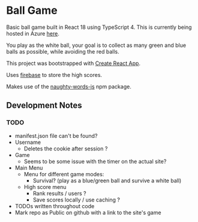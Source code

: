 # Ball Game

Basic ball game built in React 18 using TypeScript 4. This is currently being hosted in Azure [here](https://ball-game.azurewebsites.net/).

You play as the white ball, your goal is to collect as many green and blue balls as possible, while avoiding the red balls.

This project was bootstrapped with [Create React App](https://github.com/facebook/create-react-app).

Uses [firebase](https://firebase.google.com/) to store the high scores.

Makes use of the [naughty-words-js](https://github.com/LDNOOBW/naughty-words-js) npm package.

## Development Notes

### TODO

- manifest.json file can't be found?
- Username
  - Deletes the cookie after session ?
- Game
  - Seems to be some issue with the timer on the actual site?
- Main Menu
  - Menu for different game modes:
    - Survival? (play as a blue/green ball and survive a white ball)
  - High score menu
    - Rank results / users ?
    - Save scores locally / use caching ?
- TODOs written throughout code
- Mark repo as Public on github with a link to the site's game
